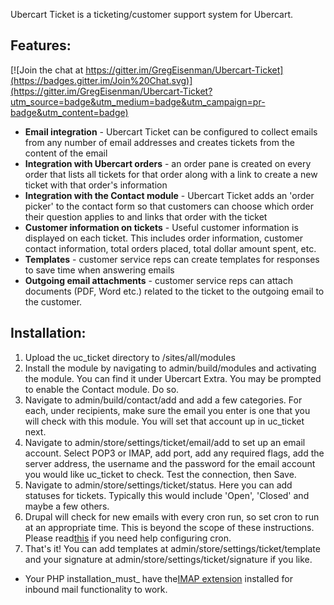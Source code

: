 Ubercart Ticket is a ticketing/customer support system for Ubercart.
## Features:

[![Join the chat at https://gitter.im/GregEisenman/Ubercart-Ticket](https://badges.gitter.im/Join%20Chat.svg)](https://gitter.im/GregEisenman/Ubercart-Ticket?utm_source=badge&utm_medium=badge&utm_campaign=pr-badge&utm_content=badge)

*   **Email integration** - Ubercart Ticket can be configured to collect emails from any number of email addresses and creates tickets from the content of the email
*   **Integration with Ubercart orders** - an order pane is created on every order that lists all tickets for that order along with a link to create a new ticket with that order's information
*   **Integration with the Contact module** - Ubercart Ticket adds an 'order picker' to the contact form so that customers can choose which order their question applies to and links that order with the ticket
*   **Customer information on tickets** - Useful customer information is displayed on each ticket. This includes order information, customer contact information, total orders placed, total dollar amount spent, etc.
*   **Templates** - customer service reps can create templates for responses to save time when answering emails
*   **Outgoing email attachments** - customer service reps can attach documents (PDF, Word etc.) related to the ticket to the outgoing email to the customer.

## Installation:

1.  Upload the uc_ticket directory to /sites/all/modules
2.  Install the module by navigating to admin/build/modules and activating the module. You can find it under Ubercart Extra. You may be prompted to enable the Contact module. Do so.
3.  Navigate to admin/build/contact/add and add a few categories. For each, under recipients, make sure the email you enter is one that you will check with this module. You will set that account up in uc_ticket next.
4.  Navigate to admin/store/settings/ticket/email/add to set up an email account. Select POP3 or IMAP, add port, add any required flags, add the server address, the username and the password for the email account you would like uc_ticket to check. Test the connection, then Save.
5.  Navigate to admin/store/settings/ticket/status. Here you can add statuses for tickets. Typically this would include 'Open', 'Closed' and maybe a few others.
6.  Drupal will check for new emails with every cron run, so set cron to run at an appropriate time. This is beyond the scope of these instructions. Please read[this](http://drupal.org/cron) if you need help configuring cron.
7.  That's it! You can add templates at admin/store/settings/ticket/template and your signature at admin/store/settings/ticket/signature if you like.

* Your PHP installation_must_ have the[IMAP extension](http://www.php.net/manual/en/book.imap.php) installed for inbound mail functionality to work.
